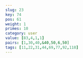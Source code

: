 ```yaml
---
slug: 23
key: 74
pos: 61
weight: 1
primes: 10
category: user
value: [83,4,1,1]
pairs: [1,30,40,&40,50,6,50]
tags: [11,22,31,44,69,77,92,118]
---
```

